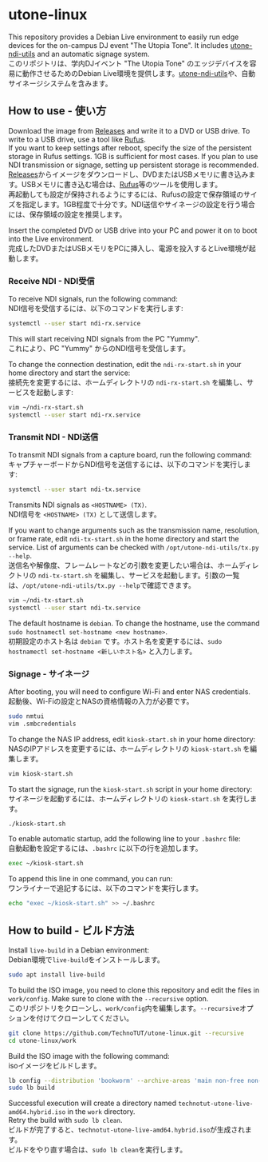 # utone-linux
This repository provides a Debian Live environment to easily run edge devices for the on-campus DJ event "The Utopia Tone". It includes [utone-ndi-utils](https://github.com/TechnoTUT/utone-ndi-utils) and an automatic signage system.  
このリポジトリは、学内DJイベント "The Utopia Tone" のエッジデバイスを容易に動作させるためのDebian Live環境を提供します。[utone-ndi-utils](https://github.com/TechnoTUT/utone-ndi-utils)や、自動サイネージシステムを含みます。  

## How to use - 使い方
Download the image from [Releases](https://github.com/TechnoTUT/utone-linux/releases) and write it to a DVD or USB drive. To write to a USB drive, use a tool like [Rufus](https://rufus.ie/).  
If you want to keep settings after reboot, specify the size of the persistent storage in Rufus settings. 1GB is sufficient for most cases. If you plan to use NDI transmission or signage, setting up persistent storage is recommended.  
[Releases](https://github.com/TechnoTUT/utone-linux/releases)からイメージをダウンロードし、DVDまたはUSBメモリに書き込みます。USBメモリに書き込む場合は、[Rufus](https://rufus.ie/)等のツールを使用します。  
再起動しても設定が保持されるようにするには、Rufusの設定で保存領域のサイズを指定します。1GB程度で十分です。NDI送信やサイネージの設定を行う場合には、保存領域の設定を推奨します。

Insert the completed DVD or USB drive into your PC and power it on to boot into the Live environment.  
完成したDVDまたはUSBメモリをPCに挿入し、電源を投入するとLive環境が起動します。

### Receive NDI - NDI受信
To receive NDI signals, run the following command:  
NDI信号を受信するには、以下のコマンドを実行します:  
```bash
systemctl --user start ndi-rx.service
```
This will start receiving NDI signals from the PC "Yummy".  
これにより、PC "Yummy" からのNDI信号を受信します。  

To change the connection destination, edit the `ndi-rx-start.sh` in your home directory and start the service:  
接続先を変更するには、ホームディレクトリの `ndi-rx-start.sh` を編集し、サービスを起動します: 

```bash
vim ~/ndi-rx-start.sh
systemctl --user start ndi-rx.service
```

### Transmit NDI - NDI送信
To transmit NDI signals from a capture board, run the following command:  
キャプチャーボードからNDI信号を送信するには、以下のコマンドを実行します:  
```bash
systemctl --user start ndi-tx.service
```
Transmits NDI signals as `<HOSTNAME> (TX)`.  
NDI信号を `<HOSTNAME> (TX)` として送信します。

If you want to change arguments such as the transmission name, resolution, or frame rate, edit `ndi-tx-start.sh` in the home directory and start the service. List of arguments can be checked with `/opt/utone-ndi-utils/tx.py --help`.   
送信名や解像度、フレームレートなどの引数を変更したい場合は、ホームディレクトリの `ndi-tx-start.sh` を編集し、サービスを起動します。引数の一覧は、`/opt/utone-ndi-utils/tx.py --help`で確認できます。  
```bash
vim ~/ndi-tx-start.sh
systemctl --user start ndi-tx.service
```
The default hostname is `debian`. To change the hostname, use the command `sudo hostnamectl set-hostname <new hostname>`.  
初期設定のホスト名は `debian` です。ホスト名を変更するには、`sudo hostnamectl set-hostname <新しいホスト名>` と入力します。

### Signage - サイネージ
After booting, you will need to configure Wi-Fi and enter NAS credentials.  
起動後、Wi-Fiの設定とNASの資格情報の入力が必要です。  
```bash
sudo nmtui
vim .smbcredentials
```
To change the NAS IP address, edit `kiosk-start.sh` in your home directory:  
NASのIPアドレスを変更するには、ホームディレクトリの `kiosk-start.sh` を編集します。
```bash
vim kiosk-start.sh
```
To start the signage, run the `kiosk-start.sh` script in your home directory:  
サイネージを起動するには、ホームディレクトリの `kiosk-start.sh` を実行します。
```bash
./kiosk-start.sh
```
To enable automatic startup, add the following line to your `.bashrc` file:  
自動起動を設定するには、`.bashrc` に以下の行を追加します。
```bash
exec ~/kiosk-start.sh
```
To append this line in one command, you can run:  
ワンライナーで追記するには、以下のコマンドを実行します。
```bash
echo "exec ~/kiosk-start.sh" >> ~/.bashrc
```

## How to build - ビルド方法
Install `live-build` in a Debian environment:  
Debian環境で`live-build`をインストールします。
```bash
sudo apt install live-build
```
To build the ISO image, you need to clone this repository and edit the files in `work/config`. Make sure to clone with the `--recursive` option.  
このリポジトリをクローンし、`work/config`内を編集します。`--recursive`オプションを付けてクローンしてください。
```bash
git clone https://github.com/TechnoTUT/utone-linux.git --recursive
cd utone-linux/work
```
Build the ISO image with the following command:  
isoイメージをビルドします。
```bash
lb config --distribution 'bookworm' --archive-areas 'main non-free non-free-firmware contrib' --bootappend-live 'boot=live components splash persistence' --image-name 'technotut-utone-live'
sudo lb build
```
Successful execution will create a directory named `technotut-utone-live-amd64.hybrid.iso` in the `work` directory.  
Retry the build with `sudo lb clean`.  
ビルドが完了すると、`technotut-utone-live-amd64.hybrid.iso`が生成されます。  
ビルドをやり直す場合は、`sudo lb clean`を実行します。
